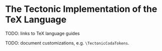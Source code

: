 # The Tectonic Implementation of the TeX Language

TODO: links to TeX language guides

TODO: document customizations, e.g. `\TectonicCodaTokens`.
